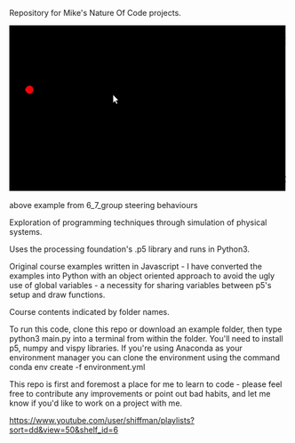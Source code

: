 Repository for Mike's Nature Of Code projects.

![6.8](align_behaviour.gif)

above example from 6_7_group steering behaviours

Exploration of programming techniques through simulation of physical systems.

Uses the processing foundation's .p5 library and runs in Python3. 

Original course examples written in  Javascript - I have converted the examples into Python with an object oriented approach to avoid the ugly use of global variables - a necessity for sharing variables between p5's setup and draw functions.  

Course contents indicated by folder names.

To run this code, clone this repo or download an example folder, then type 
python3 main.py
into a terminal from within the folder.
You'll need to install p5, numpy and vispy libraries. 
If you're using Anaconda as your environment manager you can clone the environment using the command 
conda env create -f environment.yml

This repo is first and foremost a place for me to learn to code - please feel free to contribute any improvements or point out bad habits, and let me know if you'd like to work on a project with me.  

https://www.youtube.com/user/shiffman/playlists?sort=dd&view=50&shelf_id=6


